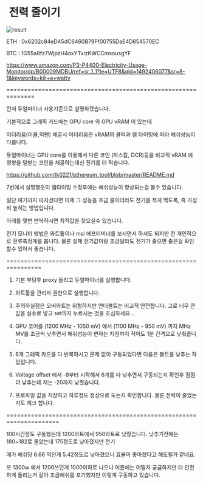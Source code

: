 #  전력 줄이기

![result](https://github.com/tk0221/ethereum_tool/blob/master/img/1000w.JPG)

ETH : 0x6202c84eD45dC6460B79Ff00755DaE4D854570EC

BTC : 1G55a8fz7WjpzH4oxYTxizKWCCmsousgYF


https://www.amazon.com/P3-P4400-Electricity-Usage-Monitor/dp/B00009MDBU/ref=sr_1_1?ie=UTF8&qid=1492406077&sr=8-1&keywords=kill+a+wattv

==============================================================

먼저 듀얼마이너 사용기준으로 설명하겠습니다.

기본적으로 그래픽 카드에는 GPU core 와 GPU vRAM 이 있는데

이더리움(이클,익펜) 채굴시 이더리움은 vRAM의 클럭과 램 타이밍에 따라 헤쉬성능이 다릅니다. 

듀얼마이너는 GPU core를 이용해서 다른 코인 (파스칼, DCR)등을 비교적 vRAM 에 영향을 덜받는 코인을 채굴하는대신 전기를 더 먹습니다.

https://github.com/tk0221/ethereum_tool/blob/master/README.md

7번에서 설명했듯이 램타이밍 수정후에는 해쉬성능이 향상되는걸 볼수 있습니다.

일단 여기까지 마치셨다면 이제 그 성능을 조금 줄이더라도 전기를 적게 먹도록, 즉 가성비 높히는 방법입니다.

아래를 몇번 반복하시면 최적값을 찾으실수 있습니다.

전기 모니터 방법은 와트툴이나 msi 에프터버너를 보시면서 하셔도 되지만 전 개인적으로 전류측정계를 봅니다. 
물론 실제 전기값이랑 조금달라도 전기가 줄으면 줄은걸 확인할수 있어서 좋습니다.

================================================================

1. 기본 부팅후 proxy 돌리고 듀얼마이너를 실행합니다.

2. 와트툴을 관리자 권한으로 실행합니다.

3. 주의하실점은 오버와트는 위험하지만 언더볼트는 비교적 안전합니다. 고로 너무 큰값을 실수로 넣고 set까지 누르시는 것을 조심하세요...

                
4. GPU 코어를 (1200 MHz - 1050 mV) 에서 (1100 MHz - 950 mV) 까지 MHz MV를 조금씩 낮추면서 해쉬성능이 변하는 지점까지 적어도 1분 간격으로 낮춰줍니다.

5. 6개 그래픽 카드를 다 반복하시고 문제 없이 구동되었다면 다음은 볼트를 낮추는 작업입니다.

6. Voltage offset 에서 -8부터 시작해서 6개를 다 낮추면서 구동되는지 확인후 점점 더 낮추는데 저는 -20까지 낮췄습니다.

7. 프로파일 값을 저장하고 하루정도 정상으로 도는지 확인합니다. 물론 전력이 줄었는지도 체크 합니다. 

=====================================================================

100시간정도 구동했는데 1200와트에서 950와트로 낮췄습니다. 낮추기전에는 180~182로 돌았는데 175정도로 낮아졌지만 
전기

매가 해쉬당 6.66 먹던게 5.42정도로 낮아졌으니 효율이 좋아졌다고 해도될거 같네요.

또 1300w 에서 1200쓰던게 1000이하로 나오니 여름에는 어떨지 궁금하지만 더 안전하게 돌리는거 같아 조금해쉬를 포기했지만 이렇게 구동하고 있습니다.
